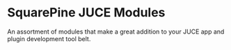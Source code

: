 # SquarePine JUCE Modules

An assortment of modules that make a great addition to your JUCE app and plugin development tool belt.
